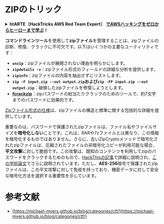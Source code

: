 # ZIPのトリック

<details>

<summary><strong>htARTE（HackTricks AWS Red Team Expert）</strong> <a href="https://training.hacktricks.xyz/courses/arte"><strong>でAWSハッキングをゼロからヒーローまで学ぶ</strong></a><strong>！</strong></summary>

HackTricksをサポートする他の方法：

- **HackTricksで企業を宣伝したい**または**HackTricksをPDFでダウンロードしたい**場合は、[**SUBSCRIPTION PLANS**](https://github.com/sponsors/carlospolop)をチェックしてください！
- [**公式PEASS＆HackTricksスウォッグ**](https://peass.creator-spring.com)を入手する
- [**The PEASS Family**](https://opensea.io/collection/the-peass-family)を発見し、独占的な[**NFT**](https://opensea.io/collection/the-peass-family)のコレクションを見つける
- **💬 [Discordグループ](https://discord.gg/hRep4RUj7f)**に参加するか、[telegramグループ](https://t.me/peass)に参加するか、**Twitter** 🐦で私たちをフォローする [**@hacktricks_live**](https://twitter.com/hacktricks_live)**。**
- **ハッキングトリックを共有するには、** [**HackTricks**](https://github.com/carlospolop/hacktricks)と[**HackTricks Cloud**](https://github.com/carlospolop/hacktricks-cloud)のGitHubリポジトリにPRを提出してください。

</details>

**コマンドラインツール**を使用して**zipファイル**を管理することは、zipファイルの診断、修復、クラックに不可欠です。以下はいくつかの主要なユーティリティです：

- **`unzip`**：zipファイルが展開されない理由を明らかにします。
- **`zipdetails -v`**：zipファイル形式のフィールドの詳細な分析を提供します。
- **`zipinfo`**：zipファイルの内容を抽出せずにリストします。
- **`zip -F input.zip --out output.zip`**および**`zip -FF input.zip --out output.zip`**：破損したzipファイルを修復しようとします。
- **[fcrackzip](https://github.com/hyc/fcrackzip)**：zipパスワードの総当たりクラックのためのツールで、約7文字までのパスワードに効果的です。

[Zipファイル形式の仕様](https://pkware.cachefly.net/webdocs/casestudies/APPNOTE.TXT)は、zipファイルの構造と標準に関する包括的な詳細を提供しています。

重要なのは、パスワードで保護されたzipファイルは、ファイル名やファイルサイズを**暗号化しない**ことです。これは、RARや7zファイルとは異なり、この情報を暗号化するものではありません。さらに、古いZipCryptoメソッドで暗号化されたzipファイルは、圧縮されたファイルの非暗号化コピーが利用可能な場合、**平文攻撃**に対して脆弱です。この攻撃は、既知のコンテンツを利用してzipのパスワードをクラックするためのもので、[HackThisの記事](https://www.hackthis.co.uk/articles/known-plaintext-attack-cracking-zip-files)で詳細に説明され、[この学術論文](https://www.cs.auckland.ac.nz/\~mike/zipattacks.pdf)でさらに説明されています。ただし、**AES-256**暗号で保護されたzipファイルは、この平文攻撃に対して免疫を持っており、機密データに対して安全な暗号化方法を選択する重要性を示しています。

# 参考文献
* [https://michael-myers.github.io/blog/categories/ctf/](https://michael-myers.github.io/blog/categories/ctf/)
